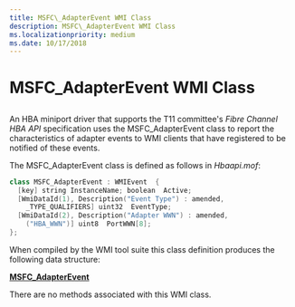 ```yaml
---
title: MSFC\_AdapterEvent WMI Class
description: MSFC\_AdapterEvent WMI Class
ms.localizationpriority: medium
ms.date: 10/17/2018
---
```


# MSFC\_AdapterEvent WMI Class


## <span id="ddk_msfc_adapterevent_wmi_class_kr"></span><span id="DDK_MSFC_ADAPTEREVENT_WMI_CLASS_KR"></span>


An HBA miniport driver that supports the T11 committee's *Fibre Channel HBA API* specification uses the MSFC\_AdapterEvent class to report the characteristics of adapter events to WMI clients that have registered to be notified of these events.

The MSFC\_AdapterEvent class is defined as follows in *Hbaapi.mof*:

```cpp
class MSFC_AdapterEvent : WMIEvent  {
  [key] string InstanceName; boolean  Active;
  [WmiDataId(1), Description("Event Type") : amended, 
    _TYPE_QUALIFIERS] uint32  EventType;
  [WmiDataId(2), Description("Adapter WWN") : amended, 
    ("HBA_WWN")] uint8  PortWWN[8];
};
```

When compiled by the WMI tool suite this class definition produces the following data structure:

[**MSFC\_AdapterEvent**](/windows-hardware/drivers/ddi/hbapiwmi/ns-hbapiwmi-_msfc_adapterevent)

There are no methods associated with this WMI class.

 

